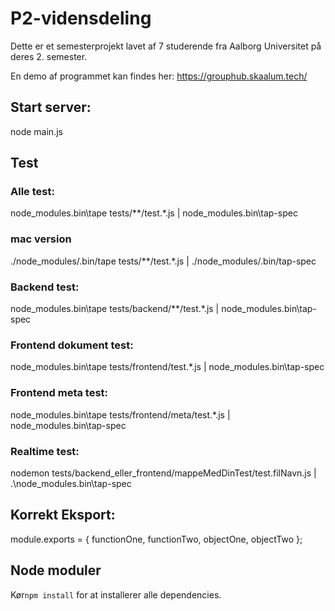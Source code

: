 # P2-vidensdeling
Dette er et semesterprojekt lavet af 7 studerende fra Aalborg Universitet på deres 2. semester.

En demo af programmet kan findes her: https://grouphub.skaalum.tech/

## Start server:
node main.js

## Test
### Alle test:
node_modules\.bin\tape tests/**/test.*.js | node_modules\.bin\tap-spec
### mac version
./node_modules/.bin/tape tests/**/test.*.js | ./node_modules/.bin/tap-spec

### Backend test:
node_modules\.bin\tape tests/backend/**/test.*.js | node_modules\.bin\tap-spec

### Frontend dokument test:
node_modules\.bin\tape tests/frontend/test.*.js | node_modules\.bin\tap-spec

### Frontend meta test:
node_modules\.bin\tape tests/frontend/meta/test.*.js | node_modules\.bin\tap-spec

### Realtime test:
nodemon tests/backend_eller_frontend/mappeMedDinTest/test.filNavn.js | .\node_modules\.bin\tap-spec

## Korrekt Eksport:
module.exports = {
  functionOne,
  functionTwo,
  objectOne,
  objectTwo
};

## Node moduler
Kør`npm install` for at installerer alle dependencies.

